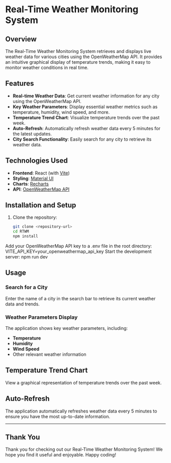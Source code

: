 # Real-Time Weather Monitoring System

## Overview
The Real-Time Weather Monitoring System retrieves and displays live weather data for various cities using the OpenWeatherMap API. It provides an intuitive graphical display of temperature trends, making it easy to monitor weather conditions in real time.

## Features
- **Real-time Weather Data**: Get current weather information for any city using the OpenWeatherMap API.
- **Key Weather Parameters**: Display essential weather metrics such as temperature, humidity, wind speed, and more.
- **Temperature Trend Chart**: Visualize temperature trends over the past week.
- **Auto-Refresh**: Automatically refresh weather data every 5 minutes for the latest updates.
- **City Search Functionality**: Easily search for any city to retrieve its weather data.

## Technologies Used
- **Frontend**: React (with [Vite](https://vitejs.dev/))
- **Styling**: [Material UI](https://mui.com/)
- **Charts**: [Recharts](https://recharts.org/)
- **API**: [OpenWeatherMap API](https://openweathermap.org/api)

## Installation and Setup

1. Clone the repository:
   ```bash
   git clone <repository-url>
   cd RTWM
   npm install
Add your OpenWeatherMap API key to a .env file in the root directory:
VITE_API_KEY=your_openweathermap_api_key
Start the development server:
npm run dev

## Usage

### Search for a City
Enter the name of a city in the search bar to retrieve its current weather data and trends.

### Weather Parameters Display
The application shows key weather parameters, including:
- **Temperature**
- **Humidity**
- **Wind Speed**
- Other relevant weather information

## Temperature Trend Chart
View a graphical representation of temperature trends over the past week.

## Auto-Refresh
The application automatically refreshes weather data every 5 minutes to ensure you have the most up-to-date information.

---

## Thank You
Thank you for checking out our Real-Time Weather Monitoring System! We hope you find it useful and enjoyable. Happy coding!
